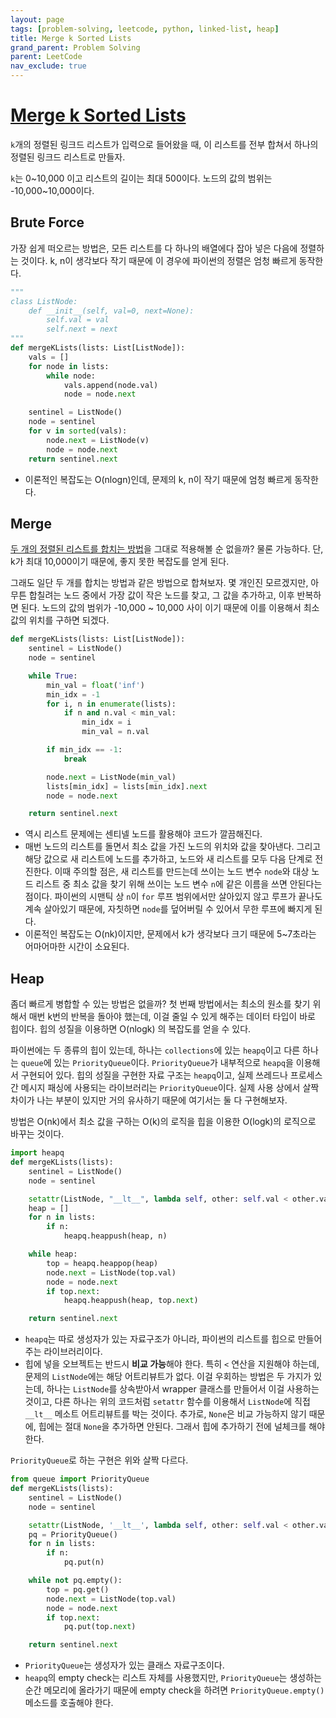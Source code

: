 ```yaml
---
layout: page
tags: [problem-solving, leetcode, python, linked-list, heap]
title: Merge k Sorted Lists
grand_parent: Problem Solving
parent: LeetCode
nav_exclude: true
---
```


# [Merge k Sorted Lists](https://leetcode.com/problems/merge-k-sorted-lists/)

 `k`개의 정렬된 링크드 리스트가 입력으로 들어왔을 때, 이 리스트를 전부
 합쳐서 하나의 정렬된 링크드 리스트로 만들자.

 `k`는 0~10,000 이고 리스트의 길이는 최대 500이다. 노드의 값의 범위는
 -10,000~10,000이다.

## Brute Force
 가장 쉽게 떠오르는 방법은, 모든 리스트를 다 하나의 배열에다 잡아 넣은
 다음에 정렬하는 것이다. k, n이 생각보다 작기 때문에 이 경우에
 파이썬의 정렬은 엄청 빠르게 동작한다.

```python
"""
class ListNode:
    def __init__(self, val=0, next=None):
        self.val = val
        self.next = next
"""
def mergeKLists(lists: List[ListNode]):
    vals = []
    for node in lists:
        while node:
            vals.append(node.val)
            node = node.next

    sentinel = ListNode()
    node = sentinel
    for v in sorted(vals):
        node.next = ListNode(v)
        node = node.next
    return sentinel.next
```

 - 이론적인 복잡도는 O(nlogn)인데, 문제의 k, n이 작기 때문에 엄청
   빠르게 동작한다.


## Merge
 [두 개의 정렬된 리스트를 합치는 방법](merge-two-sorted-lists)을
 그대로 적용해볼 순 없을까? 물론 가능하다. 단, k가 최대 10,000이기
 때문에, 좋지 못한 복잡도를 얻게 된다.

 그래도 일단 두 개를 합치는 방법과 같은 방법으로 합쳐보자. 몇 개인진
 모르겠지만, 아무튼 합칠려는 노드 중에서 가장 값이 작은 노드를 찾고,
 그 값을 추가하고, 이후 반복하면 된다. 노드의 값의 범위가 -10,000 ~
 10,000 사이 이기 때문에 이를 이용해서 최소 값의 위치를 구하면 되겠다.

```python
def mergeKLists(lists: List[ListNode]):
    sentinel = ListNode()
    node = sentinel

    while True:
        min_val = float('inf')
        min_idx = -1
        for i, n in enumerate(lists):
            if n and n.val < min_val:
                min_idx = i
                min_val = n.val

        if min_idx == -1:
            break

        node.next = ListNode(min_val)
        lists[min_idx] = lists[min_idx].next
        node = node.next

    return sentinel.next
```

 - 역시 리스트 문제에는 센티넬 노드를 활용해야 코드가 깔끔해진다.
 - 매번 노드의 리스트를 돌면서 최소 값을 가진 노드의 위치와 값을
   찾아낸다. 그리고 해당 값으로 새 리스트에 노드를 추가하고, 노드와 새
   리스트를 모두 다음 단계로 전진한다. 이때 주의할 점은, 새 리스트를
   만드는데 쓰이는 노드 변수 `node`와 대상 노드 리스트 중 최소 값을
   찾기 위해 쓰이는 노드 변수 `n`에 같은 이름을 쓰면 안된다는
   점이다. 파이썬의 시맨틱 상 `n`이 `for` 루프 범위에서만 살아있지
   않고 루프가 끝나도 계속 살아있기 때문에, 자칫하면 `node`를 덮어버릴
   수 있어서 무한 루프에 빠지게 된다.
 - 이론적인 복잡도는 O(nk)이지만, 문제에서 k가 생각보다 크기 때문에
   5~7초라는 어마어마한 시간이 소요된다.

## Heap

 좀더 빠르게 병합할 수 있는 방법은 없을까? 첫 번째 방법에서는 최소의
 원소를 찾기 위해서 매번 k번의 반복을 돌아야 했는데, 이걸 줄일 수 있게
 해주는 데이터 타입이 바로 힙이다. 힙의 성질을 이용하면 O(nlogk) 의
 복잡도를 얻을 수 있다.

 파이썬에는 두 종류의 힙이 있는데, 하나는 `collections`에 있는
 `heapq`이고 다른 하나는 `queue`에 있는
 `PriorityQueue`이다. `PriorityQueue`가 내부적으로 `heapq`을 이용해서
 구현되어 있다. 힙의 성질을 구현한 자료 구조는 `heapq`이고, 실제
 쓰레드나 프로세스 간 메시지 패싱에 사용되는 라이브러리는
 `PriorityQueue`이다. 실제 사용 상에서 살짝 차이가 나는 부분이 있지만
 거의 유사하기 때문에 여기서는 둘 다 구현해보자.

 방법은 O(nk)에서 최소 값을 구하는 O(k)의 로직을 힙을 이용한 O(logk)의
 로직으로 바꾸는 것이다.

```python
import heapq
def mergeKLists(lists):
    sentinel = ListNode()
    node = sentinel

    setattr(ListNode, "__lt__", lambda self, other: self.val < other.val)
    heap = []
    for n in lists:
        if n:
            heapq.heappush(heap, n)

    while heap:
        top = heapq.heappop(heap)
        node.next = ListNode(top.val)
        node = node.next
        if top.next:
            heapq.heappush(heap, top.next)

    return sentinel.next
```

 - `heapq`는 따로 생성자가 있는 자료구조가 아니라, 파이썬의 리스트를
   힙으로 만들어주는 라이브러리이다.
 - 힙에 넣을 오브젝트는 반드시 **비교 가능**해야 한다. 특히 `<` 연산을
   지원해야 하는데, 문제의 `ListNode`에는 해당 어트리뷰트가 없다. 이걸
   우회하는 방법은 두 가지가 있는데, 하나는 `ListNode`를 상속받아서
   wrapper 클래스를 만들어서 이걸 사용하는 것이고, 다른 하나는 위의
   코드처럼 `setattr` 함수를 이용해서 `ListNode`에 직접 `__lt__`
   메소트 어트리뷰트를 박는 것이다. 추가로, `None`은 비교 가능하지
   않기 때문에, 힙에는 절대 `None`을 추가하면 안된다. 그래서 힙에
   추가하기 전에 널체크를 해야 한다.


 `PriorityQueue`로 하는 구현은 위와 살짝 다르다.

```python
from queue import PriorityQueue
def mergeKLists(lists):
    sentinel = ListNode()
    node = sentinel

    setattr(ListNode, '__lt__', lambda self, other: self.val < other.val)
    pq = PriorityQueue()
    for n in lists:
        if n:
            pq.put(n)

    while not pq.empty():
        top = pq.get()
        node.next = ListNode(top.val)
        node = node.next
        if top.next:
            pq.put(top.next)

    return sentinel.next
```

 - `PriorityQueue`는 생성자가 있는 클래스 자료구조이다.
 - `heapq`의 empty check는 리스트 자체를 사용했지만, `PriorityQueue`는
   생성하는 순간 메모리에 올라가기 때문에 empty check을 하려면
   `PriorityQueue.empty()` 메소드를 호출해야 한다.
